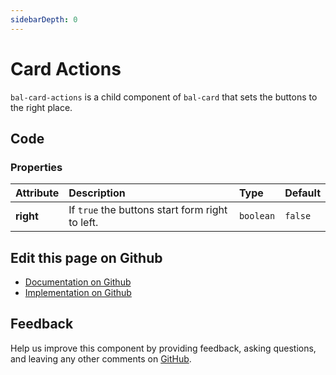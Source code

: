 ```yaml
---
sidebarDepth: 0
---
```



# Card Actions

`bal-card-actions` is a child component of `bal-card` that sets the buttons to the right place.




<ClientOnly><docs-component-tabs></docs-component-tabs></ClientOnly>

<!-- docs:child of bal-card -->


## Code

### Properties


| Attribute | Description                                     | Type      | Default |
| :-------- | :---------------------------------------------- | :-------- | :------ |
| **right** | If `true` the buttons start form right to left. | `boolean` | `false` |




## Edit this page on Github

* [Documentation on Github](https://github.com/baloise/design-system/blob/master/docs/src/components/components/bal-card-actions.md)
* [Implementation on Github](https://github.com/baloise/design-system/blob/master/packages/components/src/components/bal-card-actions)

## Feedback

Help us improve this component by providing feedback, asking questions, and leaving any other comments on [GitHub](https://github.com/baloise/design-system/issues/new).

